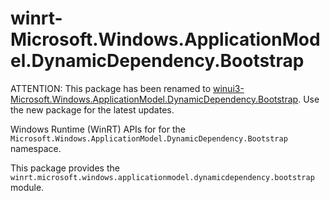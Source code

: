<!-- warning: Please don't edit this file. It was automatically generated. -->

# winrt-Microsoft.Windows.ApplicationModel.DynamicDependency.Bootstrap

ATTENTION: This package has been renamed to
[winui3-Microsoft.Windows.ApplicationModel.DynamicDependency.Bootstrap](https://pypi.org/project/winui3-Microsoft.Windows.ApplicationModel.DynamicDependency.Bootstrap/).
Use the new package for the latest updates.

Windows Runtime (WinRT) APIs for for the `Microsoft.Windows.ApplicationModel.DynamicDependency.Bootstrap` namespace.

This package provides the `winrt.microsoft.windows.applicationmodel.dynamicdependency.bootstrap` module.

